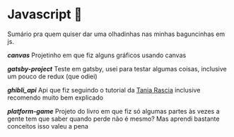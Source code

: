 # Javascript :panda_face:

Sumário pra quem quiser dar uma olhadinhas nas minhas baguncinhas em js.

__*canvas*__ Projetinho em que fiz alguns gráficos usando canvas

__*gatsby-project*__ Teste em gatsby, usei para testar algumas coisas, inclusive um pouco de redux (que odiei)

__*ghibli_api*__ Api que fiz seguindo o tutorial da [Tania Rascia](https://www.taniarascia.com/how-to-connect-to-an-api-with-javascript/) inclusive recomendo muito bem explicado

__*platform-game*__ Projeto do livro em que fiz só algumas partes às vezes a gente tem que saber quando perde não é mesmo? Mas aprendi bastante conceitos isso valeu a pena